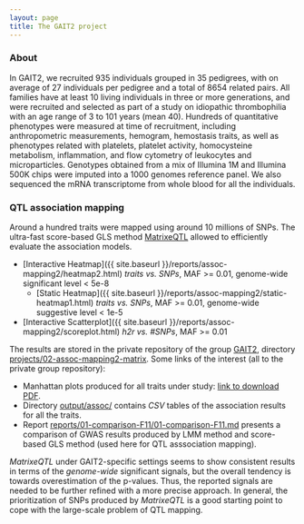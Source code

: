 ```yaml
---
layout: page
title: The GAIT2 project
---
```


<!--
<div class="navbar">
    <div class="navbar-inner">
        <ul class="nav">
            <li><a href="#assoc">QTL asssociation mapping</a></li>
        </ul>
    </div>
</div>
-->

### <a name="about"></a>About

In GAIT2, we recruited 935 individuals grouped in 35 pedigrees, 
with on average of 27 individuals per pedigree and a  total of 8654 related pairs. 
All families have at least 10 living individuals in three or more generations, 
and were recruited and  selected as part of a study on idiopathic thrombophilia 
with an age range of 3 to 101 years (mean 40). 
Hundreds of quantitative phenotypes were measured at time of recruitment, 
including anthropometric measurements, hemogram, hemostasis traits, 
as well as phenotypes related with platelets, platelet activity, homocysteine metabolism, 
inflammation, and flow cytometry of leukocytes and microparticles. 
Genotypes obtained from a mix of Illumina 1M and Illumina 500K chips were imputed into a 1000 genomes reference panel. 
We also sequenced the mRNA transcriptome from whole blood for all the individuals.

### <a name="assoc"></a>QTL association mapping

Around a hundred traits were mapped using around 10 millions of SNPs.
The ultra-fast score-based GLS method [MatrixeQTL](http://www.bios.unc.edu/research/genomic_software/Matrix_eQTL/)
allowed to efficiently evaluate the association models.

* [Interactive Heatmap]({{ site.baseurl }}/reports/assoc-mapping2/heatmap2.html) _traits vs. SNPs_, MAF >= 0.01, genome-wide significant level < 5e-8
    * [Static Heatmap]({{ site.baseurl }}/reports/assoc-mapping2/static-heatmap1.html) _traits vs. SNPs_, MAF >= 0.01, genome-wide suggestive level < 1e-5 
* [Interactive Scatterplot]({{ site.baseurl }}/reports/assoc-mapping2/scoreplot.html) _h2r vs. #SNPs_, MAF >= 0.01

The results are stored in the private repository of the group [GAIT2](https://github.com/ugcd/GAIT2),
directory [projects/02-assoc-mapping2-matrix](https://github.com/ugcd/GAIT2/tree/master/projects/02-assoc-mapping2-matrix).
Some links of the interest (all to the private group repository): 

* Manhattan plots produced for all traits under study: [link to download PDF](https://github.com/ugcd/GAIT2/raw/master/projects/02-assoc-mapping2-matrix/output/assoc/manhattan.A.maf001.mapping2.gait2.matrix.pdf).
* Directory [output/assoc/](https://github.com/ugcd/GAIT2/tree/master/projects/02-assoc-mapping2-matrix/output/assoc) contains _CSV_ tables of the association results for all the traits.
* Report [reports/01-comparison-F11/01-comparison-F11.md](https://github.com/ugcd/GAIT2/blob/master/projects/02-assoc-mapping2-matrix/reports/01-comparison-F11/01-comparison-F11.md) presents a comparison of GWAS results produced by LMM method and score-based GLS method (used here for QTL asssociation mapping).

_MatrixeQTL_ under GAIT2-specific settings seems to show
consistent results in terms of the _genome-wide_ significant signals,
but the overall tendency is towards overestimation of the p-values.
Thus, the reported signals are needed to be further refined with a more precise approach.
In general, the prioritization of SNPs produced by _MatrixeQTL_ is a good starting point 
to cope with the large-scale problem of QTL mapping.

